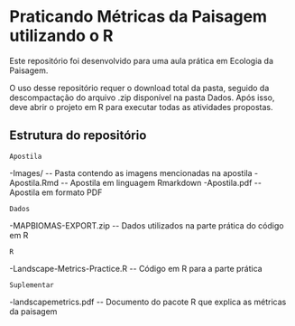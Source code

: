 # Praticando Métricas da Paisagem utilizando o R

Este repositório foi desenvolvido para uma aula prática em Ecologia da Paisagem.

O uso desse repositório requer o download total da pasta, seguido da descompactação do arquivo .zip disponível na pasta Dados. Após isso, deve abrir o projeto em R para executar todas as atividades propostas.

## Estrutura do repositório

`Apostila`

-Images/ -- Pasta contendo as imagens mencionadas na apostila
-Apostila.Rmd -- Apostila em linguagem Rmarkdown
-Apostila.pdf -- Apostila em formato PDF

`Dados`

-MAPBIOMAS-EXPORT.zip -- Dados utilizados na parte prática do código em R

`R`

-Landscape-Metrics-Practice.R -- Código em R para a parte prática

`Suplementar`

-landscapemetrics.pdf -- Documento do pacote R que explica as métricas da paisagem